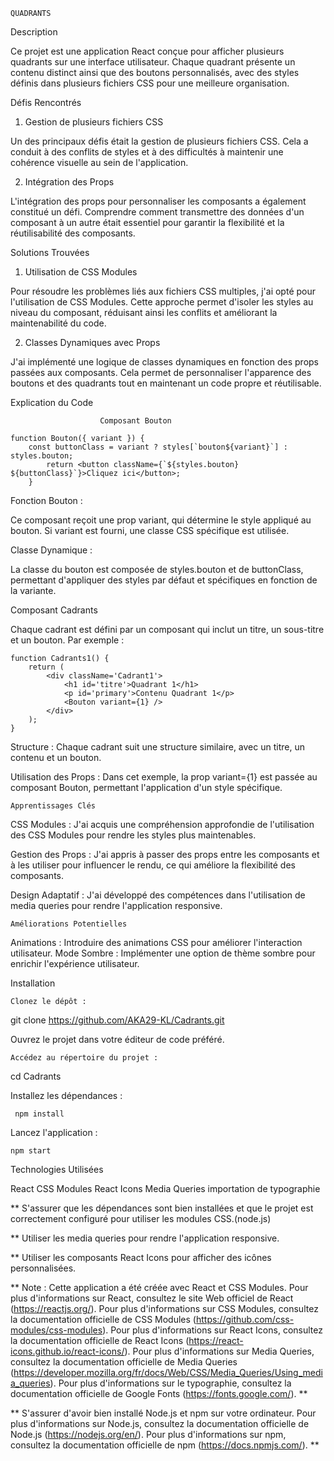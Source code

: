     QUADRANTS
Description

Ce projet est une application React conçue pour afficher plusieurs quadrants sur une interface utilisateur. Chaque quadrant présente un contenu distinct ainsi que des boutons personnalisés, avec des styles définis dans plusieurs fichiers CSS pour une meilleure organisation.

Défis Rencontrés


1. Gestion de plusieurs fichiers CSS

Un des principaux défis était la gestion de plusieurs fichiers CSS. Cela a conduit à des conflits de styles et à des difficultés à maintenir une cohérence visuelle au sein de l'application.

2. Intégration des Props

L'intégration des props pour personnaliser les composants a également constitué un défi. Comprendre comment transmettre des données d'un composant à un autre était essentiel pour garantir la flexibilité et la réutilisabilité des composants.

Solutions Trouvées

1. Utilisation de CSS Modules

Pour résoudre les problèmes liés aux fichiers CSS multiples, j'ai opté pour l'utilisation de CSS Modules. Cette approche permet d'isoler les styles au niveau du composant, réduisant ainsi les conflits et améliorant la maintenabilité du code.

2. Classes Dynamiques avec Props

J'ai implémenté une logique de classes dynamiques en fonction des props passées aux composants. Cela permet de personnaliser l'apparence des boutons et des quadrants tout en maintenant un code propre et réutilisable.

Explication du Code

                        Composant Bouton
            
    function Bouton({ variant }) {
        const buttonClass = variant ? styles[`bouton${variant}`] : styles.bouton;
            return <button className={`${styles.bouton} ${buttonClass}`}>Cliquez ici</button>;
        }


Fonction Bouton : 

Ce composant reçoit une prop variant, qui détermine le style appliqué au bouton. Si variant est fourni, une classe CSS spécifique est utilisée.

Classe Dynamique :

 La classe du bouton est composée de styles.bouton et de buttonClass, permettant d'appliquer des styles par défaut et spécifiques en fonction de la variante.

Composant Cadrants

Chaque cadrant est défini par un composant qui inclut un titre, un sous-titre et un bouton. Par exemple :


    function Cadrants1() {
        return (
            <div className='Cadrant1'>
                <h1 id='titre'>Quadrant 1</h1>
                <p id='primary'>Contenu Quadrant 1</p>
                <Bouton variant={1} />
            </div>
        );
    }
Structure : Chaque cadrant suit une structure similaire, avec un titre, un contenu et un bouton.

Utilisation des Props : Dans cet exemple, la prop variant={1} est passée au composant Bouton, permettant l'application d'un style spécifique.

    Apprentissages Clés
        
CSS Modules : J'ai acquis une compréhension approfondie de l'utilisation des CSS Modules pour rendre les styles plus maintenables.

Gestion des Props : J'ai appris à passer des props entre les composants et à les utiliser pour influencer le rendu, ce qui améliore la flexibilité des composants.

Design Adaptatif : J'ai développé des compétences dans l'utilisation de media queries pour rendre l'application responsive.

    Améliorations Potentielles


Animations : Introduire des animations CSS pour améliorer l'interaction utilisateur.
Mode Sombre : Implémenter une option de thème sombre pour enrichir l'expérience utilisateur.


Installation

    Clonez le dépôt :

git clone https://github.com/AKA29-KL/Cadrants.git

Ouvrez le projet dans votre éditeur de code préféré.

    Accédez au répertoire du projet :

cd Cadrants

Installez les dépendances :
        
     npm install
    

Lancez l'application :

    npm start


Technologies Utilisées

React
CSS Modules
React Icons
Media Queries
importation de typographie

** 
S'assurer que les dépendances sont bien installées et que le projet est correctement configuré pour utiliser les modules CSS.(node.js)

** 
Utiliser les media queries pour rendre l'application responsive.

** 
Utiliser les composants React Icons pour afficher des icônes personnalisées.


** Note : Cette application a été créée avec React et CSS Modules. Pour plus d'informations sur React, consultez le site Web officiel de React (https://reactjs.org/). Pour plus d'informations sur CSS Modules, consultez la documentation officielle de CSS Modules (https://github.com/css-modules/css-modules). Pour plus d'informations sur React Icons, consultez la documentation officielle de React Icons (https://react-icons.github.io/react-icons/). Pour plus d'informations sur Media Queries, consultez la documentation officielle de Media Queries (https://developer.mozilla.org/fr/docs/Web/CSS/Media_Queries/Using_media_queries). Pour plus d'informations sur le typographie, consultez la documentation officielle de Google Fonts (https://fonts.google.com/). **

** S'assurer d'avoir bien installé Node.js et npm sur votre ordinateur. Pour plus d'informations sur Node.js, consultez la documentation officielle de Node.js (https://nodejs.org/en/). Pour plus d'informations sur npm, consultez la documentation officielle de npm (https://docs.npmjs.com/). **

